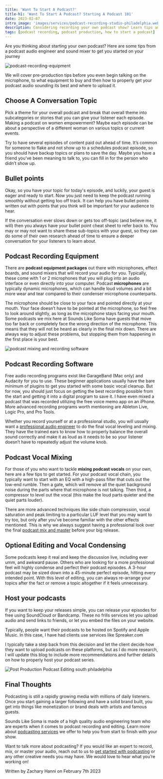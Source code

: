 ```yaml
---
title: 'Want To Start A Podcast?'
title-h1: 'Want To Start A Podcast? Starting A Podcast 101'
date: 2023-02-07
intro_image: 'images/services/podcast-recording-studio-philadelphia.webp'
description: Considering recording your own podcast show? Learn tips and how to get started from an experienced podcast producer and audio engineer.
tags: [podcast recording, podcast production, how to start a podcast]
---
```


Are you thinking about starting your own podcast? Here are some tips from a podcast audio engineer and sound mixer to get you started on your journey

<img src="/images/blogs/podcasting-recording-equipment.webp" loading="lazy" title="podcast-recording-equipment" alt="podcast-recording-equipment" />


We will cover pre-production tips before you even begin talking on the microphone, to what equipment to buy and then how to properly get your podcast audio sounding its best and where to upload it.

## Choose A Conversation Topic

Pick a theme for your overall podcast and break that overall theme into subcategories or stories that you can give your listener each episode. Making a podcast on women empowerment? Maybe each episode can be about a perspective of a different woman on various topics or current events.

Try to have several episodes of content paid out ahead of time. It’s common for someone to flake and not show up to a schedules podcast episode, so you should have backup topics or plans to save the day. Maybe you have a friend you’ve been meaning to talk to, you can fill in for the person who didn’t show up.

## Bullet points

Okay, so you have your topic for today's episode, and luckily, your guest is eager and ready to start. Now you just need to keep the podcast running smoothly without getting too off track. It can help you have bullet points written out with points that you think will be important for your audience to hear. 

If the conversation ever slows down or gets too off-topic (and believe me, it will) then you always have your bullet point cheat sheet to refer back to. You may or may not want to share these sub-topics with your guest, so they can do some of their own research ahead of time to ensure a deeper conversation for your listeners to learn about.

## Podcast Recording Equipment

There are **podcast equipment packages** out there with microphones, effect boards, and sound mixers that will record your audio for you. Typically, these come with 1 or 2 microphones that you will plug into an audio interface or even directly into your computer. Podcast **microphones** are typically dynamic microphones, which can handle loud volumes and a bit more wear and tear compared to their condenser microphone counterparts.

The microphone should be close to your face and pointed directly at your mouth. Your face doesn’t have to be pointed at the microphone, so feel free to look around slightly, as long as the microphone stays facing your mouth. Some podcasts we mix here at Sounds Like Soma have guests that move too far back or completely face the wrong direction of the microphone. This means that they will not be heard as clearly in the final mix down. There are always way to adjust these problems, but stopping them from happening in the first place is your best.

<img src="/images/blogs/podcast-mixing-software.webp" loading="lazy" title="podcast mixing and recording software" alt="podcast mixing and recording software" />

## Podcast Recording Software

Free audio recording programs exist like GarageBand (Mac only) and Audacity for you to use. These beginner applications usually have the bare minimum of plugins to get you started with some basic vocal cleanup. But for now, you should just focus on getting the best recording possible from the start and getting it into a digital program to save it. I have even mixed a podcast that was recorded utilizing the free voice memo app on an iPhone. More advanced recording programs worth mentioning are Ableton Live, Logic Pro, and Pro Tools.

Whether you record yourself or at a professional studio, you will usually want a <a href="/services/recording-studios/" target="profrssional audio mixing">professional audio engineer</a> to do the final vocal leveling and mixing. They have the trained ears to know how to properly balance the overall sound correctly and make it as loud as it needs to be so your listener doesn’t have to repeatedly adjust the volume knob.

## Podcast Vocal Mixing

For those of you who want to tackle **mixing podcast vocals** on your own, here are a few tips to get started. For your podcast vocal chain, you typically want to start with an EQ with a high-pass filter that cuts out the low-end rumble. Then a gate, which will remove all the quiet background noise during the parts where that microphone is not talking. Then third, a compressor to level out the vocal (this make the loud parts quieter and the quiet parts louder).

There are more advanced techniques like side chain compression, vocal saturation and peak limiting to a particular LUF level that you may want to try too, but only after you’ve become familiar with the other effects mentioned. This is why we always suggest having a professional look over the final <a href="/blogs/what-is-mixing-mastering/" target="what is mixing and mastering?">podcast mix and master</a> before your big release.

## Optional Editing and Vocal Condensing

Some podcasts keep it real and keep the discussion live, including ever umm, and awkward pause. Others who are looking for a more professional feel will highly condense and perfect their podcast episodes. A 3-hour podcast may be sized down into a 45-minute perfect episode, hitting every intended point. With this level of editing, you can always re-arrange your topics after the fact or remove a topic altogether if it feels unnecessary.

## Host your podcasts

If you want to keep your releases simple, you can release your episodes for free using SoundCloud or Bandcamp. These no frills services let you upload audio and send links to friends, or let you embed the files on your website.

Typically, people want their podcasts to be hosted on Spotify and Apple Music. In this case, I have had clients use services like Spreaker.com

I typically take a step back from this decision and let the client decide how they want to upload podcasts on these platforms, but as I do more research, I will update this blog to include more recommendations and further details on how to properly host your podcast series.

<img src="/images/services/podcast-studio-production-recording.webp" loading="lazy" title="Post Production Podcast Editing south philadelphia" alt="Post Production Podcast Editing south philadelphia" />

## Final Thoughts

Podcasting is still a rapidly growing media with millions of daily listeners. Once you start gaining a larger following and have a solid brand built, you get into things like monetization or brand deals with artists and famous guests.

Sounds Like Soma is made of a high quality audio engineering team who are experts when it comes to podcast recording and editing. Learn more about <a href="/services/podcast-recording-studios/" target="Soma podcasting serives">podcasting services</a> we offer to help you from start to finish with your show. 

Want to talk more about podcasting? If you would like an expert to record, mix, or master your audio, reach out to us to <a href="/contact/" target="get started with podcasts">get started with podcasting</a> or any other creative needs you may have. We would love to hear what you’re working on!

Written by Zachary Hanni on February 7th 2023






